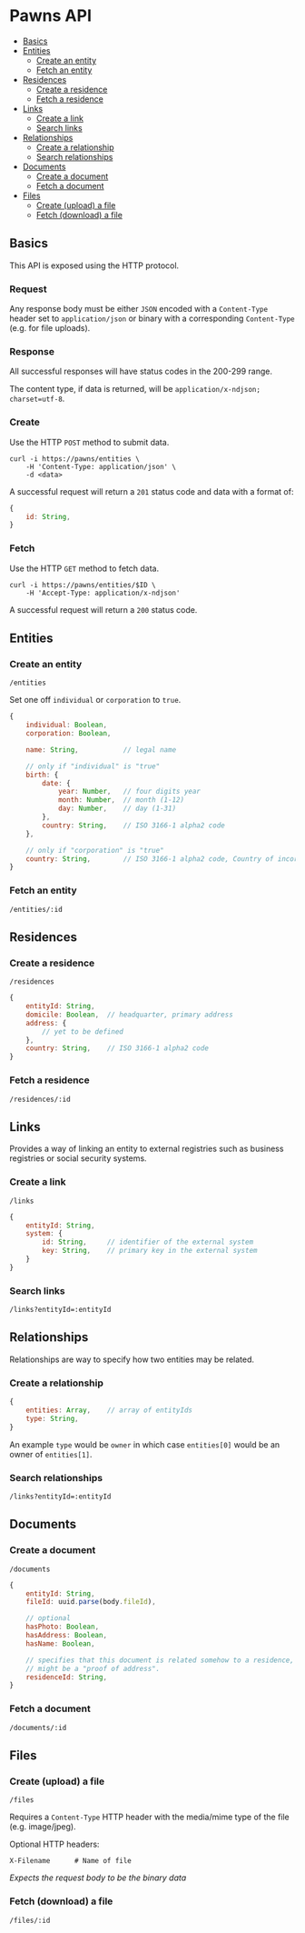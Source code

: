 # Pawns API

- [Basics](#basics)
- [Entities](#entities)
	- [Create an entity](#create-an-entity)
	- [Fetch an entity](#fetch-an-entity)
- [Residences](#residences)
	- [Create a residence](#create-a-residence)
	- [Fetch a residence](#fetch-a-residence)
- [Links](#links)
	- [Create a link](#create-a-link)
	- [Search links](#search-links)
- [Relationships](#relationships)
	- [Create a relationship](#create-upload-a-relationships)
	- [Search relationships](#search-relationships)
- [Documents](#documents)
	- [Create a document](#create-a-document)
	- [Fetch a document](#fetch-a-document)
- [Files](#files)
	- [Create (upload) a file](#create-upload-a-file)
	- [Fetch (download) a file](#fetch-download-a-file)

## Basics

This API is exposed using the HTTP protocol.

### Request

Any response body must be either `JSON` encoded with a `Content-Type` header
set to `application/json` or binary with a corresponding `Content-Type` (e.g.
for file uploads).

### Response

All successful responses will have status codes in the 200-299 range.

The content type, if data is returned, will be `application/x-ndjson;
charset=utf-8`.

### Create

Use the HTTP `POST` method to submit data.

```shell
curl -i https://pawns/entities \
	-H 'Content-Type: application/json' \
	-d <data>
```

A successful request will return a `201` status code and data with a format
of:

```js
{
	id: String,
}
```

### Fetch

Use the HTTP `GET` method to fetch data.

```shell
curl -i https://pawns/entities/$ID \
	-H 'Accept-Type: application/x-ndjson'
```

A successful request will return a `200` status code.

## Entities

### Create an entity

`/entities`

Set one off `individual` or `corporation` to `true`.

```js
{
	individual: Boolean,
	corporation: Boolean,

	name: String,			// legal name

	// only if "individual" is "true"
	birth: {
		date: {
			year: Number,	// four digits year
			month: Number,	// month (1-12)
			day: Number,	// day (1-31)
		},
		country: String,	// ISO 3166-1 alpha2 code
	},

	// only if "corporation" is "true"
	country: String,		// ISO 3166-1 alpha2 code, Country of incorporation
}
```

### Fetch an entity

`/entities/:id`

## Residences

### Create a residence

`/residences`

```js
{
	entityId: String,
	domicile: Boolean,	// headquarter, primary address
	address: {
		// yet to be defined
	},
	country: String,	// ISO 3166-1 alpha2 code
}
```

### Fetch a residence

`/residences/:id`

## Links

Provides a way of linking an entity to external registries such as business
registries or social security systems.

### Create a link

`/links`

```js
{
	entityId: String,
	system: {
		id: String,		// identifier of the external system
		key: String,	// primary key in the external system
	}
}
```

### Search links

`/links?entityId=:entityId`

## Relationships

Relationships are way to specify how two entities may be related.

### Create a relationship

```js
{
	entities: Array,	// array of entityIds
	type: String,
}
```

An example `type` would be `owner` in which case `entities[0]` would be an
owner of `entities[1]`.

### Search relationships

`/links?entityId=:entityId`

## Documents

### Create a document

`/documents`

```js
{
	entityId: String,
	fileId: uuid.parse(body.fileId),

	// optional
	hasPhoto: Boolean,
	hasAddress: Boolean,
	hasName: Boolean,

	// specifies that this document is related somehow to a residence, it
	// might be a "proof of address".
	residenceId: String,
}
```

### Fetch a document

`/documents/:id`

## Files

### Create (upload) a file

`/files`

Requires a `Content-Type` HTTP header with the media/mime type of the file
(e.g. image/jpeg).

Optional HTTP headers:

```
X-Filename		# Name of file
```

*Expects the request body to be the binary data*

### Fetch (download) a file

`/files/:id`
